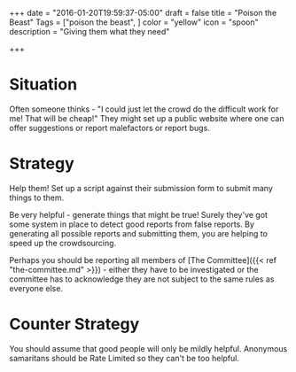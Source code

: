 +++
date = "2016-01-20T19:59:37-05:00"
draft = false
title = "Poison the Beast"
Tags = ["poison the beast", ]
color = "yellow"
icon = "spoon"
description = "Giving them what they need"

+++


# Situation
Often someone thinks - "I could just let the crowd do the difficult work for me! That will be cheap!"
They might set up a public website where one can offer suggestions or report malefactors or report bugs.

# Strategy
Help them! Set up a script against their submission form to submit many things to them.


Be very helpful - generate things that might be true! Surely they've got some system in place to detect good reports from false reports. By generating all possible reports and submitting them, you are helping to speed up the crowdsourcing.


Perhaps you should be reporting all members of [The Committee]({{< ref "the-committee.md" >}}) - either they have to be investigated or the committee has to acknowledge they are not subject to the same rules as everyone else.

# Counter Strategy

You should assume that good people will only be mildly helpful. Anonymous samaritans should be Rate Limited so they can't be too helpful.

